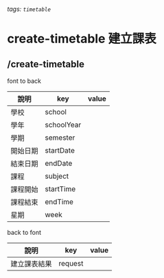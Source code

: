 ###### tags: `timetable`
# create-timetable 建立課表
## /create-timetable
font to back

| 說明     | key        | value |
| -------- | ---------- | ----- |
| 學校     | school     |       |
| 學年     | schoolYear |       |
| 學期     | semester   |       |
| 開始日期 | startDate  |       |
| 結束日期 | endDate    |       |
| 課程     | subject    |       |
| 課程開始 | startTime  |       |
| 課程結束 | endTime    |       |
| 星期      | week    |       |

back to font

| 說明     | key             | value |
| -------- | --------------- | ----- |
| 建立課表結果 | request     |       |